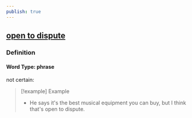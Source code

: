 ```yaml
---
publish: true
---
```


## [open to dispute](https://dictionary.cambridge.org/dictionary/english/open-to-dispute)

### Definition
#### Word Type: phrase
not certain:

>[!example] Example
> - He says it's the best musical equipment you can buy, but I think that's open to dispute.
